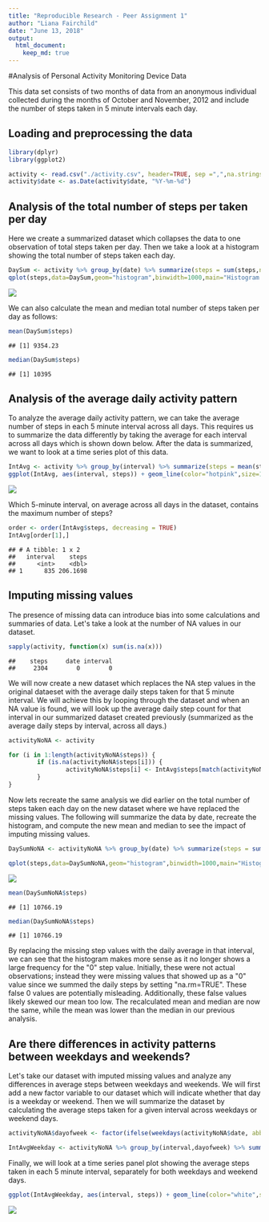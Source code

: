 ```yaml
---
title: "Reproducible Research - Peer Assignment 1"
author: "Liana Fairchild"
date: "June 13, 2018"
output: 
  html_document:
    keep_md: true
---
```




#Analysis of Personal Activity Monitoring Device Data

This data set consists of two months of data from an anonymous individual collected during the months of October and November, 2012 and include the number of steps taken in 5 minute intervals each day.

## Loading and preprocessing the data


```r
library(dplyr)
library(ggplot2)

activity <- read.csv("./activity.csv", header=TRUE, sep =",",na.strings="NA",stringsAsFactors = FALSE)
activity$date <- as.Date(activity$date, "%Y-%m-%d")
```

## Analysis of the total number of steps per taken per day

Here we create a summarized dataset which collapses the data to one observation of total steps taken per day.  Then we take a look at a histogram showing the total number of steps taken each day.


```r
DaySum <- activity %>% group_by(date) %>% summarize(steps = sum(steps,na.rm=TRUE))
qplot(steps,data=DaySum,geom="histogram",binwidth=1000,main="Histogram for Total Number of Steps Taken Each Day", xlab = "steps", fill = I("blue"), col=I("red"),alpha=I(.2))
```

![](PA1_template_files/figure-html/histogram-1.png)<!-- -->

We can also calculate the mean and median total number of steps taken per day as follows:



```r
mean(DaySum$steps)
```

```
## [1] 9354.23
```

```r
median(DaySum$steps)
```

```
## [1] 10395
```

## Analysis of the average daily activity pattern

To analyze the average daily activity pattern, we can take the average number of steps in each 5 minute interval across all days.  This requires us to summarize the data differently by taking the average for each interval across all days which is shown down below.  After the data is summarized, we want to look at a time series plot of this data.


```r
IntAvg <- activity %>% group_by(interval) %>% summarize(steps = mean(steps,na.rm=TRUE))
ggplot(IntAvg, aes(interval, steps)) + geom_line(color="hotpink",size=1)
```

![](PA1_template_files/figure-html/IntAvg-1.png)<!-- -->


Which 5-minute interval, on average across all days in the dataset, contains the maximum number of steps?


```r
order <- order(IntAvg$steps, decreasing = TRUE)
IntAvg[order[1],]
```

```
## # A tibble: 1 x 2
##   interval    steps
##      <int>    <dbl>
## 1      835 206.1698
```

## Imputing missing values

The presence of missing data can introduce bias into some calculations and summaries of data.  Let's take a look at the number of NA values in our dataset.


```r
sapply(activity, function(x) sum(is.na(x)))
```

```
##    steps     date interval 
##     2304        0        0
```

We will now create a new dataset which replaces the NA step values in the original dataeset with the average daily steps taken for that 5 minute interval.  We will achieve this by looping through the dataset and when an NA value is found, we will look up the average daily step count for that interval in our summarized dataset created previously (summarized as the average daily steps by interval, across all days.)


```r
activityNoNA <- activity

for (i in 1:length(activityNoNA$steps)) {
        if (is.na(activityNoNA$steps[i])) {
                activityNoNA$steps[i] <- IntAvg$steps[match(activityNoNA$interval[i],IntAvg$interval)]
        }
}
```

Now lets recreate the same analysis we did earlier on the total number of steps taken each day on the new dataset where we have replaced the missing values.  The following will summarize the data by date, recreate the histogram, and compute the new mean and median to see the impact of imputing missing values.


```r
DaySumNoNA <- activityNoNA %>% group_by(date) %>% summarize(steps = sum(steps,na.rm=TRUE))

qplot(steps,data=DaySumNoNA,geom="histogram",binwidth=1000,main="Histogram for Total Number of Steps Taken Each Day without NAs", xlab = "steps", fill = I("blue"), col=I("red"),alpha=I(.2))
```

![](PA1_template_files/figure-html/recreate-1.png)<!-- -->

```r
mean(DaySumNoNA$steps)
```

```
## [1] 10766.19
```

```r
median(DaySumNoNA$steps)
```

```
## [1] 10766.19
```

By replacing the missing step values with the daily average in that interval, we can see that the histogram makes more sense as it no longer shows a large frequency for the "0" step value.  Initially, these were not actual observations; instead they were missing values that showed up as a "0" value since we summed the daily steps by setting "na.rm=TRUE".  These false 0 values are potentially misleading.  Additionally, these false values likely skewed our mean too low.  The recalculated mean and median are now the same, while the mean was lower than the median in our previous analysis.

## Are there differences in activity patterns between weekdays and weekends?

Let's take our dataset with imputed missing values and analyze any differences in average steps between weekdays and weekends.  We will first add a new factor variable to our dataset which will indicate whether that day is a weekday or weekend.  Then we will summarize the dataset by calculating the average steps taken for a given interval across weekdays or weekend days.


```r
activityNoNA$dayofweek <- factor(ifelse(weekdays(activityNoNA$date, abbreviate=TRUE) %in% c("Sat","Sun"), "weekend", "weekday"))

IntAvgWeekday <- activityNoNA %>% group_by(interval,dayofweek) %>% summarize(steps = mean(steps))
```

Finally, we will look at a time series panel plot showing the average steps taken in each 5 minute interval, separately for both weekdays and weekend days.


```r
ggplot(IntAvgWeekday, aes(interval, steps)) + geom_line(color="white",size=1) + facet_grid(dayofweek ~ .) + theme_dark()
```

![](PA1_template_files/figure-html/WeekdaysTimeSeries-1.png)<!-- -->
